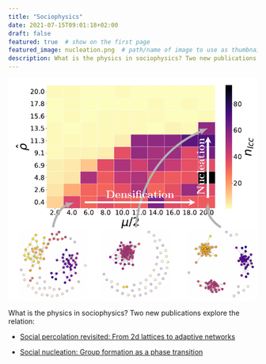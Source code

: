 ```yaml
---
title: "Sociophysics"
date: 2021-07-15T09:01:18+02:00
draft: false
featured: true  # show on the first page
featured_image: nucleation.png  # path/name of image to use as thumbnail
description: What is the physics in sociophysics? Two new publications explore the relation ...  # short text, used in cards and for previews
---
```


<!-- Write your content here -->

![blind](nucleation.png)

What is the physics in sociophysics? Two new publications explore the relation: 


- [Social percolation revisited: From 2d lattices to adaptive networks](/publications/2021/schweitzer2020social-percolation-revisited)


- [Social nucleation: Group formation as a phase transition](/publications/2021/schweitzer2021social-nucleation-group)
